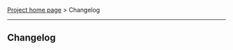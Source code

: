[Project home page](index) > Changelog

------------------------------------------------------------------------

## Changelog

